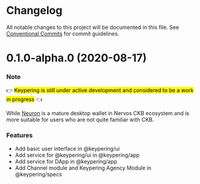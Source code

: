 # Changelog

All notable changes to this project will be documented in this file.
See [Conventional Commits](https://conventionalcommits.org) for commit guidelines.

# 0.1.0-alpha.0 (2020-08-17)

### Note

👉 <mark>Keypering is still under active development and considered to be a work in progress</mark> 👈

While [Neuron](https://github.com/nervosnetwork/neuron/releases) is a mature desktop wallet in Nervos CKB ecosystem and is more suitable for users who are not quite familiar with CKB.

### Features

* Add basic user interface in @keypering/ui
* Add service for @keypering/ui in @keypering/app
* Add service for DApp in @keypering/app
* Add Channel module and Keypering Agency Module in @keypering/specs
